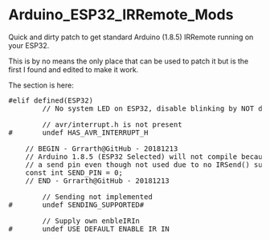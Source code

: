 # Arduino_ESP32_IRRemote_Mods
Quick and dirty patch to get standard Arduino (1.8.5) IRRemote running on your ESP32. 

This is by no means the only place that can be used to patch it but is the first I found and edited to make it work.

The section is here:

<pre>#elif defined(ESP32)
        // No system LED on ESP32, disable blinking by NOT defining BLINKLED

        // avr/interrupt.h is not present
#       undef HAS_AVR_INTERRUPT_H

	// BEGIN - Grrarth@GitHub - 20181213
	// Arduino 1.8.5 (ESP32 Selected) will not compile because it needs 
	// a send pin even though not used due to no IRSend() support
	const int SEND_PIN = 0;
	// END - Grrarth@GitHub - 20181213

        // Sending not implemented
#       undef SENDING_SUPPORTED#

        // Supply own enbleIRIn
#       undef USE_DEFAULT_ENABLE_IR_IN
</pre>

